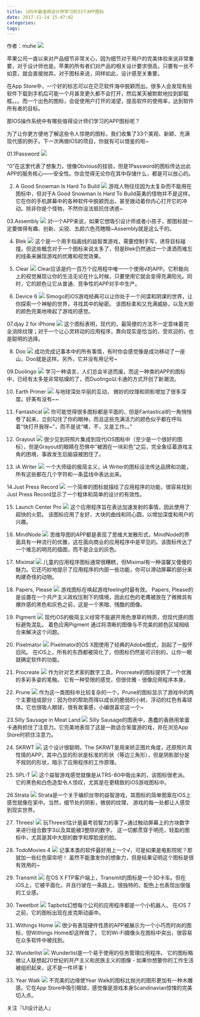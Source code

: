 ```yaml
---
title: iOS中最值得设计师学习的33个APP图标
date: 2017-11-24 15:47:02
categories:
tags:
---
```


作者：muhe
![](http://img.mp.itc.cn/upload/20170509/737a9c5efafb45498f4be2386042fc64_th.jpg)
<!-- more -->
苹果公司一直以来对产品细节非常关心，因为细节对于用户的完美体验来说非常重要，对于设计师也是。苹果的所有者们对产品的相关设计要求很高，只要有一丝不如意，就会直接抛弃。对于图标来说，同样如此，设计感至关重要。

在App Store中，一个好的标志可以在茫茫软件海中脱颖而出。很多人会发现有些软件下载到手机后可能一个月甚至更久都不会打开，然后某天被默默地拉到卸载框。。。而一个出色的图标，会促使用户打开的渴望，提高软件的使用率，达到软件所有者的目标。

那IOS操作系统中有哪些值得设计师们学习的APP图标呢？

为了让你更方便地了解这些令人惊艳的图标，我们收集了33个美观、新颖、充满现代感的例子。下一次再做IOS的项目，你就有可以借鉴的啦~

01.1Password
![](http://img.mp.itc.cn/upload/20170509/94b6d3d901734d4a9ba02536a7ec2473_th.jpg)

“0”在这里代表了想象力，很像Obvious的挂锁，但是1Password的图标传达出此APP的服务核心——安全性。你会觉得无论你在其中存储什么，都是可以放心的。

02. A Good Snowman Is Hard To Build
![](http://img.mp.itc.cn/upload/20170509/080f3416d98b4c2d8d95e93696506557_th.jpg)
游戏人物往往因为太复杂而不能用在图标中，但对于A Good Snowman Is Hard To Build英勇的怪物并不是这样。它在你的手机屏幕中的各种软件中脱颖而出，甚至拨动着你内心打开它的冲动。除非你是个怪物，不然你没法抵抗住诱惑~

03.Assembly
![](http://img.mp.itc.cn/upload/20170509/6af40781c11c4e5792c6ef3d07d78cd5_th.jpg)
对一个APP来说，如果它想吸引设计师或者小孩子，那图标就一定要做得有趣、创新、尖锐、五颜六色亮瞎眼~Assembly就是这么干的。

04. Blek
![](http://img.mp.itc.cn/upload/20170509/f2370ef5ab6e41b8b8ddabf42f50d7d1_th.jpg)
这个是一个用手指画线的益智类游戏，需要控制手写，诱导目标碰撞。但这些概念对于一个图标来说太多了，但是Blek仍然通过一个潇洒而难忘的线条来展现游戏的优雅和视觉效果。

05. Clear
![](http://img.mp.itc.cn/upload/20170509/c4f2d314e8794b3ea1933e61bd4295ba_th.jpg)
Clear应该是约一百万个应用程中唯一一个使用√的APP。它积极向上的视觉展现让你的生活无论在什么时候，只要使用它就会变得充满阳光。同时，它的颜色让它从普通、竞争性的APP对手中生产。

06. Device 6
![](http://img.mp.itc.cn/upload/20170509/b469fc37d3394e1fbb921e40b190349d_th.jpg)
Simogo的iOS游戏经典可以让你处于一个间谍和阴谋的世界，让你探索一个神秘的世界，寻找其中的秘密。 该图标柔和又充满威胁，以及大胆的颜色完美地唤起了游戏的感觉。

07.djay 2 for iPhone
![](http://img.mp.itc.cn/upload/20170509/213a67a6f8304134bbcece7f2f104f34_th.jpg)
这个图标表明，现代的，最简便的方法不一定意味着完全消除纹理；对于一个让心灵转动的应用程序，靠向现实是恰当的，受欢迎的，也是聪明的选择。

08. Doo
![](http://img.mp.itc.cn/upload/20170509/467f86f9c5aa4d8f9d2bfc8cbce16806_th.jpg)
成功完成记事本中的所有事情，有时你会感觉像是成功移动了一座山，Doo就是这样。另外，它并没有用记号~

09.Duolingo
![](http://img.mp.itc.cn/upload/20170509/7217d0fbcec1489688ddd580ce42e275_th.jpg)
学习一种语言，人们总会半途而废。而这一种类的APP的图标中，已经有太多是非常枯燥的了，而Duolingo以卡通的方式开创了新潮流。

10. Earth Primer
![](http://img.mp.itc.cn/upload/20170509/0d0d77e83df5426d986df8c69712c0d2_th.jpg)
与地球深处华丽的互动， 微妙的纹理和阴影增加了很多深度。好美有没有~~

11. Fantastical
![](http://img.mp.itc.cn/upload/20170509/d96b71c469b647d4a0c51f244a6b3889_th.jpg)
你可能觉得很多图标都是平面的，但是Fantastical的一角悄悄卷了起来，立刻勾住了你的眼神，而且这些充满活力的颜色似乎都在呼叫着“快打开我呀~”，而不是说“噢，不，又是工作。。”

12. Grayout
![](http://img.mp.itc.cn/upload/20170509/d913dea68da54773a83646d6769a759b_th.jpg)
很少见到将照片集成到现代iOS图标中（至少是一个很好的图标），但是Grayout的眼睛在恐惧中“被困在一块彩色”之后，完全象征着游戏主角的困境，事故发生后脑袋被困住了。

13. iA Writer
![](http://img.mp.itc.cn/upload/20170509/a60df422eda74edeb61f2a72c0b7c6f7_th.jpg)
一个大师级的极简主义，iA Writer的图标设法传达品牌和功能，所有这些都在几个字符和一条蓝线中表达出来。

14.Just Press Record
![](http://img.mp.itc.cn/upload/20170509/a728d24725004e77887ee0a2421fbe4c_th.jpg)
一个简单的图标就描绘了应用程序的功能，很容易找到Just Press Record显示了一个粗体和简单的设计的有效性。

15. Launch Center Pro
![](http://img.mp.itc.cn/upload/20170509/5ace0f3f8984437ba8cda9938cebada2_th.jpg)
这个应用程序旨在表达加速发射的事情，因此使用了超快的火箭。 该图标应用了友好，大块的曲线和同心圆，以增加深度和用户的兴趣。

16. MindNode
![](http://img.mp.itc.cn/upload/20170509/9554496b2e4b4343870ec2734239fb13_th.jpg)
思维导图的APP都是表现了思维大发散形式，MindNode的界面具有一种流行的优雅，这在面向商业的应用程序中是罕见的。该图标传达了一个难忘的明亮的插图，而不是企业的灰色。

17. Miximal
![](http://img.mp.itc.cn/upload/20170509/72277c317bad455f967c96e5c82513be_th.jpg)
儿童的应用程序图标通常很糟糕，但Miximal有一种温馨又傻傻的魅力。它还巧妙地提示了应用程序的内部一些功能，你可以滑动屏幕的部分来构建奇怪的动物。

18. Papers, Please
![](http://img.mp.itc.cn/upload/20170509/7a82e4a447324655becef4ad43deb337_th.jpg)
游戏图标在唤起游戏feeling时最有效。 Papers, Please的是设置在一个共产主义政权压制下的情境，因此红色的老鹰被放在了微微具有爆炸感的黑色和灰色之前，这是一个黑暗、残酷的图像。

19. Pigment
![](http://img.mp.itc.cn/upload/20170509/e705b235dd774799b7c6d99561d0673f_th.jpg)
现代iOS的极简主义经常不能避开用色潦草的特质，但现代感的图标避免混乱。 着色应用Pigment 通过将清晰的图像与不完美的颜色区域相结合来解决这个问题。

20. Pixelmator
![](http://img.mp.itc.cn/upload/20170509/a1922cf9a9c24bedbcd048dc6a15f530_th.jpg)
Pixelmator的OS X图使用了经典的Adobe图式，刮起了一股怀旧风。 在iOS上，所有的东西都被简化了，但图标仍然是可识别的，让你一眼就确定软件的功能。

21. Procreate
![](http://img.mp.itc.cn/upload/20170509/33fd070f1849436380d43ffc86d955d1_th.jpg)
作为针对艺术家的数字工具，Procreate的图标提供了一个优雅的多彩多姿的笔触。 它有一种受限的感觉，但很优雅 - 很像应用程序本身。

22. Prune
![](http://img.mp.itc.cn/upload/20170509/022d3e741a75446b95dc9f9c6c1e7002_th.jpg)
作为这一类图标中比较复杂的一个，Prune的图标显示了游戏中的两个主要组成部分：因为你的帮助而得以成长的脆弱的小树，浮动的红色有毒球体。它也很吸人眼球，很有故事感，小编很喜欢这一个~

23.Silly Sausage in Meat Land
![](http://img.mp.itc.cn/upload/20170509/0974e3a0adf342a9b7546e74ff7a473d_th.jpg)
Silly Sausage的图表中，愚蠢的香肠用笨蛋卡通狗抓住了注意力。它完美地表现了这是一款适合笨蛋游的戏，并在浏览App Store时抓住注意力。

24. SKRWT
![](http://img.mp.itc.cn/upload/20170509/91e387ecdb8149ac9f957042a399bae8_th.jpg)
这个设计很聪明，The SKRWT是用来矫正图片角度，还原照片真性情的APP，其中凸显的形状是标准的形状（等边三角形），但是阴影部分是不规则的形状，暗示了应用程序的工作原理。

25. SPL-T
![](http://img.mp.itc.cn/upload/20170509/90a814f9acf84630a613ad06661df05d_th.jpg)
这个益智游戏感觉就像是从TRS-80中吸出来的，该图标很老派。 它的黑色和白色造型令人惊叹，尤其是在更精致的iOS游戏图标中。

26.Strata
![](http://img.mp.itc.cn/upload/20170509/c917004d589e4268844cd16fcde089c8_th.jpg)
Strata是一个关于编织丝带的益智游戏，其图标的简单图案在iOS上感觉就像在家中。当然，细节处的阴影，微弱的纹理， 游戏的每一处都让人感受到现实世界。

27. Threes!
![](http://img.mp.itc.cn/upload/20170509/aaa6446d8c0c4feda5c7b77592fee373_th.jpg)
玩Threes!估计是最考验智力的事了~通过触动屏幕上的方块数字来进行组合数字3以及其能被3整除的数字。 这一切都贯穿于明亮，轻盈的图标中，尤其是其中大胆的数字和厚脸皮的脸。

28. TodoMovies 4
![](http://img.mp.itc.cn/upload/20170509/a5f1095799f24b06a2416c7b28415151_th.jpg)
记事本类的软件最好用上一个√，可是如果是电影院呢？那就加一些红色窗帘吧！ 虽然不能激发你的想象力，但是结果证明这个图标是很有效用的~

29. Transmit
![](http://img.mp.itc.cn/upload/20170509/410bd0f9c73d48dcb67ca555458350d4_th.jpg)
在OS X FTP客户端上，Transmit的图标是一个3D卡车。但在iOS上，它被平面化，并且行驶在一条路上。很独特的，配色上也表现出很强的工业感。

30. Tweetbot
![](http://img.mp.itc.cn/upload/20170509/c16ebce09bf3482f93b4952ed4a3c3b3_th.jpg)
Tapbots幻想每个公司的应用程序都是一个小机器人。 在iOS 7之前，它的图标出现在皮克斯动画中。

31. Withings Home
![](http://img.mp.itc.cn/upload/20170509/559bb3963a6a4a818b02f981aa9ed542_th.jpg)
很少有表现硬件性质的APP被展示为一个小巧而时尚的图标，但Withings Home却这样做了。 它的Wi-Fi摄像头在图标中突出，很容易在众多软件中被找到。

32. Wunderlist
![](http://img.mp.itc.cn/upload/20170509/e6f4d76d371a4d13a28749225f195b4c_th.jpg)
Wunderlist是一个易于使用的任务管理应用程序。 它的图标略微让人联想起20世纪的共产主义和民族主义的图像 - 如果你想要你的工作生活被组织起来，这不是一件坏事！

33. Year Walk
![](http://img.mp.itc.cn/upload/20170509/e0f88a359df24b5990af2aab0ad9585c_th.jpg)
不完美的边缘使Year Walk的图标比抛光的图形更加有一种木雕感。它在App Store中吸引眼球，感觉像是游戏本身Scandinavian惊悚的完美切入点。

关注『UI设计达人』


